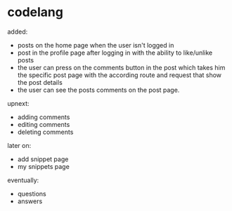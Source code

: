 # codelang

added:

- posts on the home page when the user isn't logged in
- post in the profile page after logging in with the ability to like/unlike posts
- the user can press on the comments button in the post which takes him the specific post page with the according route and request that show the post details
- the user can see the posts comments on the post page.

upnext:

- adding comments
- editing comments
- deleting comments

later on:

- add snippet page
- my snippets page

eventually:

- questions
- answers
